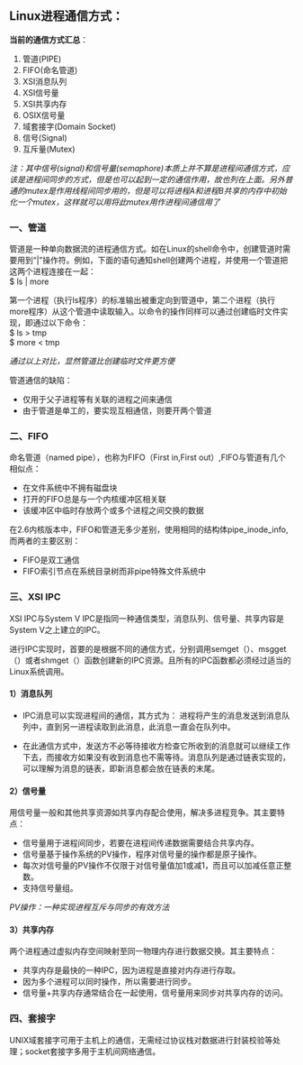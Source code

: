## Linux进程通信方式：

**当前的通信方式汇总**：

1. 管道(PIPE)
2. FIFO(命名管道)
3. XSI消息队列
4. XSI信号量
5. XSI共享内存
6. OSIX信号量
7. 域套接字(Domain Socket)
8. 信号(Signal)
9. 互斥量(Mutex)


*注：其中信号(signal)和信号量(semaphore)本质上并不算是进程间通信方式，应该是进程间同步的方式，但是也可以起到一定的通信作用，故也列在上面。另外普通的mutex是作用线程间同步用的，但是可以将进程A和进程B共享的内存中初始化一个mutex，这样就可以用将此mutex用作进程间通信用了*

### 一、管道
管道是一种单向数据流的进程通信方式。如在Linux的shell命令中，创建管道时需要用到“|”操作符。例如，下面的语句通知shell创建两个进程，并使用一个管道把这两个进程连接在一起：    
        $ ls | more   
 
第一个进程（执行ls程序）的标准输出被重定向到管道中，第二个进程（执行more程序）从这个管道中读取输入。以命令的操作同样可以通过创建临时文件实现，即通过以下命令：    
         $ ls > tmp    
         $ more < tmp
	
*通过以上对比，显然管道比创建临时文件更方便*   

  管道通信的缺陷： 

- 仅用于父子进程等有关联的进程之间来通信
- 由于管道是单工的，要实现互相通信，则要开两个管道

### 二、FIFO
命名管道（named pipe），也称为FIFO（First in,First out）,FIFO与管道有几个相似点：
       
- 在文件系统中不拥有磁盘块
- 打开的FIFO总是与一个内核缓冲区相关联
- 该缓冲区中临时存放两个或多个进程之间交换的数据

在2.6内核版本中，FIFO和管道无多少差别，使用相同的结构体pipe_inode_info,而两者的主要区别：

- FIFO是双工通信
- FIFO索引节点在系统目录树而非pipe特殊文件系统中

### 三、XSI IPC
XSI IPC与System V IPC是指同一种通信类型，消息队列、信号量、共享内容是System V之上建立的IPC。

进行IPC实现时，首要的是根据不同的通信方式，分别调用semget（）、msgget（）或者shmget（）函数创建新的IPC资源。且所有的IPC函数都必须经过适当的Linux系统调用。

#### 1）消息队列
- IPC消息可以实现进程间的通信，其方式为：
进程将产生的消息发送到消息队列中，直到另一进程读取到此消息，此消息一直会在队列中。

- 在此通信方式中，发送方不必等待接收方检查它所收到的消息就可以继续工作下去，而接收方如果没有收到消息也不需等待。消息队列是通过链表实现的，可以理解为消息的链表，即新消息都会放在链表的末尾。


#### 2）信号量

用信号量一般和其他共享资源如共享内存配合使用，解决多进程竞争。其主要特点：

- 信号量用于进程间同步，若要在进程间传递数据需要结合共享内存。
- 信号量基于操作系统的PV操作，程序对信号量的操作都是原子操作。
- 每次对信号量的PV操作不仅限于对信号量值加1或减1，而且可以加减任意正整数。
- 支持信号量组。

*PV操作：一种实现进程互斥与同步的有效方法*


#### 3）共享内存

两个进程通过虚拟内存空间映射至同一物理内存进行数据交换。其主要特点：

- 共享内存是最快的一种IPC，因为进程是直接对内存进行存取。
- 因为多个进程可以同时操作，所以需要进行同步。
- 信号量+共享内存通常结合在一起使用，信号量用来同步对共享内存的访问。


### 四、套接字

UNIX域套接字可用于主机上的通信，无需经过协议栈对数据进行封装校验等处理；socket套接字多用于主机间网络通信。





